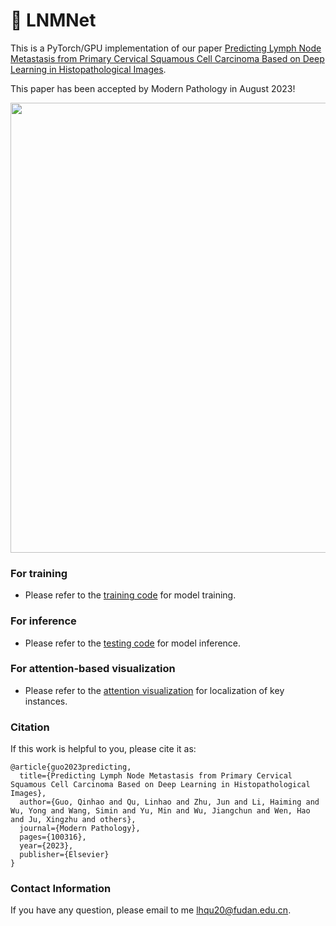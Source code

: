 # :pig2: LNMNet

This is a PyTorch/GPU implementation of our paper [Predicting Lymph Node Metastasis from Primary Cervical Squamous Cell Carcinoma Based on Deep Learning in Histopathological Images](https://www.sciencedirect.com/science/article/abs/pii/S0893395223002211).

This paper has been accepted by Modern Pathology in August 2023! 

<p align="center">
  <img src="https://github.com/miccaiif/TransMEF/blob/main/method.png" width="720">
</p>

### For training
* Please refer to the [training code](https://github.com/miccaiif/LNMNet/blob/main/train_load_by_epoch.py) for model training.

### For inference
* Please refer to the [testing code](https://github.com/miccaiif/LNMNet/blob/main/fun_load_by_epoch_main.py) for model inference.

### For attention-based visualization
* Please refer to the [attention visualization](https://github.com/miccaiif/LNMNet/blob/main/features_found.py) for localization of key instances.

### Citation
If this work is helpful to you, please cite it as:
```
@article{guo2023predicting,
  title={Predicting Lymph Node Metastasis from Primary Cervical Squamous Cell Carcinoma Based on Deep Learning in Histopathological Images},
  author={Guo, Qinhao and Qu, Linhao and Zhu, Jun and Li, Haiming and Wu, Yong and Wang, Simin and Yu, Min and Wu, Jiangchun and Wen, Hao and Ju, Xingzhu and others},
  journal={Modern Pathology},
  pages={100316},
  year={2023},
  publisher={Elsevier}
}
```

### Contact Information
If you have any question, please email to me [lhqu20@fudan.edu.cn](lhqu20@fudan.edu.cn).
